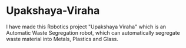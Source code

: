 # Upakshaya-Viraha
I have made this Robotics project "Upakshaya Viraha" which is an Automatic Waste Segregation robot, which can automatically segregate waste material into Metals, Plastics and Glass.
